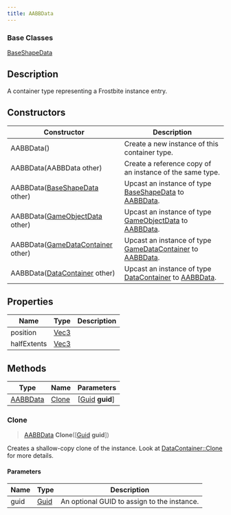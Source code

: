 ```yaml
---
title: AABBData
---
```

### Base Classes

[BaseShapeData](BaseShapeData)

## Description

A container type representing a Frostbite instance entry.

## Constructors

| Constructor                                                         | Description                                                                                             |
| ------------------------------------------------------------------- | ------------------------------------------------------------------------------------------------------- |
| AABBData()                                                          | Create a new instance of this container type.                                                           |
| AABBData(AABBData other)                                            | Create a reference copy of an instance of the same type.                                                |
| AABBData([BaseShapeData](BaseShapeData) other)                      | Upcast an instance of type [BaseShapeData](BaseShapeData) to [AABBData](AABBData).                      |
| AABBData([GameObjectData](GameObjectData) other)                    | Upcast an instance of type [GameObjectData](GameObjectData) to [AABBData](AABBData).                    |
| AABBData([GameDataContainer](GameDataContainer) other)              | Upcast an instance of type [GameDataContainer](GameDataContainer) to [AABBData](AABBData).              |
| AABBData([DataContainer](/vext/ref/shared/class/datacontainer) other) | Upcast an instance of type [DataContainer](/vext/ref/shared/class/datacontainer) to [AABBData](AABBData). |

## Properties

| Name        | Type                              | Description |
| ----------- | --------------------------------- | ----------- |
| position    | [Vec3](/vext/ref/shared/class/vec3) |             |
| halfExtents | [Vec3](/vext/ref/shared/class/vec3) |             |

## Methods

| Type                 | Name            | Parameters                                     |
| -------------------- | --------------- | ---------------------------------------------- |
| [AABBData](AABBData) | [Clone](#clone) | \[[Guid](/vext/ref/shared/class/guid) **guid**\] |

### Clone

> [AABBData](AABBData) **Clone**(\[[Guid](/vext/ref/shared/class/guid) **guid**\])

Creates a shallow-copy clone of the instance. Look at [DataContainer::Clone](/vext/ref/shared/class/datacontainer#clone) for more details.

#### Parameters

| Name | Type         | Description                                 |
| ---- | ------------ | ------------------------------------------- |
| guid | [Guid](Guid) | An optional GUID to assign to the instance. |
